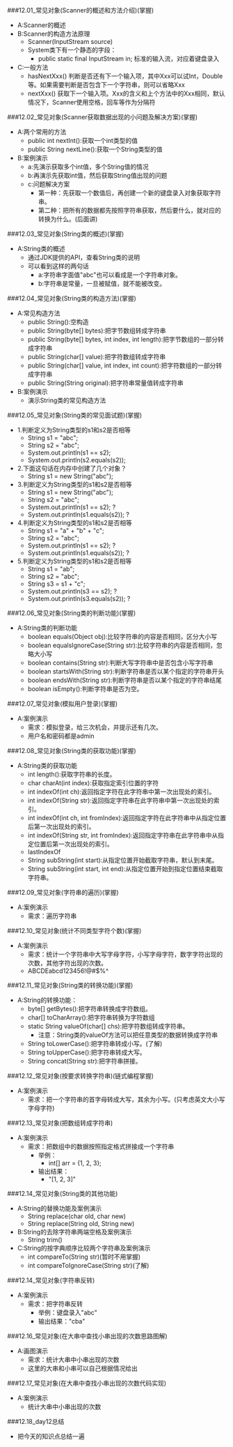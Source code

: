 ###12.01_常见对象(Scanner的概述和方法介绍)(掌握)
* A:Scanner的概述
* B:Scanner的构造方法原理
	* Scanner(InputStream source)
	* System类下有一个静态的字段：
		* public static final InputStream in; 标准的输入流，对应着键盘录入
* C:一般方法
	* hasNextXxx() 判断是否还有下一个输入项，其中Xxx可以试Int，Double等。如果需要判断是否包含下一个字符串，则可以省略Xxx
	* nextXxx() 获取下一个输入项。Xxx的含义和上个方法中的Xxx相同，默认情况下，Scanner使用空格，回车等作为分隔符

###12.02_常见对象(Scanner获取数据出现的小问题及解决方案)(掌握)
* A:两个常用的方法
	* public int nextInt():获取一个int类型的值
	* public String nextLine():获取一个String类型的值
* B:案例演示
	* a:先演示获取多个int值，多个String值的情况
	* b:再演示先获取int值，然后获取String值出现的问题
	* c:问题解决方案
		* 第一种：先获取一个数值后，再创建一个新的键盘录入对象获取字符串。
		* 第二种：把所有的数据都先按照字符串获取，然后要什么，就对应的转换为什么。(后面讲)

###12.03_常见对象(String类的概述)(掌握)
* A:String类的概述
	* 通过JDK提供的API，查看String类的说明
	* 可以看到这样的两句话
		* a:字符串字面值"abc"也可以看成是一个字符串对象。
		* b:字符串是常量，一旦被赋值，就不能被改变。
		
###12.04_常见对象(String类的构造方法)(掌握)
* A:常见构造方法
	* public String():空构造
	* public String(byte[] bytes):把字节数组转成字符串
	* public String(byte[] bytes, int index, int length):把字节数组的一部分转成字符串
	* public String(char[] value):把字符数组转成字符串
	* public String(char[] value, int index, int count):把字符数组的一部分转成字符串
	* public String(String original):把字符串常量值转成字符串
* B:案例演示
	* 演示String类的常见构造方法

###12.05_常见对象(String类的常见面试题)(掌握)
* 1.判断定义为String类型的s1和s2是否相等
	* String s1 = "abc";
	* String s2 = "abc";
	* System.out.println(s1 == s2);
	* System.out.println(s2.equals(s2));
* 2.下面这句话在内存中创建了几个对象？
	* String s1 = new String("abc");
* 3.判断定义为String类型的s1和s2是否相等
	* String s1 = new String("abc");
	* String s2 = "abc";
	* System.out.println(s1 == s2); ?
	* System.out.println(s1.equals(s2)); ?
* 4.判断定义为String类型的s1和s2是否相等
	* String s1 = "a" + "b" + "c";
	* String s2 = "abc";
	* System.out.println(s1 == s2); ?
	* System.out.println(s1.equals(s2)); ?
* 5.判断定义为String类型的s1和s2是否相等
	* String s1 = "ab";
	* String s2 = "abc";
	* String s3 = s1 + "c";
	* System.out.println(s3 == s2); ?
	* System.out.println(s3.equals(s2)); ?

###12.06_常见对象(String类的判断功能)(掌握)
* A:String类的判断功能
	* boolean equals(Object obj):比较字符串的内容是否相同，区分大小写
	* boolean equalsIgnoreCase(String str):比较字符串的内容是否相同，忽略大小写
	* boolean contains(String str):判断大写字符串中是否包含小写字符串
	* boolean startsWith(String str):判断字符串是否以某个指定的字符串开头
	* boolean endsWith(String str):判断字符串是否以某个指定的字符串结尾
	* boolean isEmpty():判断字符串是否为空。

###12.07_常见对象(模拟用户登录)(掌握)
* A:案例演示
	* 需求：模拟登录，给三次机会，并提示还有几次。
	* 用户名和密码都是admin

###12.08_常见对象(String类的获取功能)(掌握)
* A:String类的获取功能
	* int length():获取字符串的长度。
	* char charAt(int index):获取指定索引位置的字符
	* int indexOf(int ch):返回指定字符在此字符串中第一次出现处的索引。
	* int indexOf(String str):返回指定字符串在此字符串中第一次出现处的索引。
	* int indexOf(int ch, int fromIndex):返回指定字符在此字符串中从指定位置后第一次出现处的索引。
	* int indexOf(String str, int fromIndex):返回指定字符串在此字符串中从指定位置后第一次出现处的索引。
	* lastIndexOf
	* String subString(int start):从指定位置开始截取字符串，默认到末尾。
	* String subString(int start, int end):从指定位置开始到指定位置结束截取字符串。

###12.09_常见对象(字符串的遍历)(掌握)
* A:案例演示
	* 需求：遍历字符串

###12.10_常见对象(统计不同类型字符个数)(掌握)
* A:案例演示
	* 需求：统计一个字符串中大写字母字符，小写字母字符，数字字符出现的次数，其他字符出现的次数。
	* ABCDEabcd123456!@#$%^

###12.11_常见对象(String类的转换功能)(掌握)
* A:String的转换功能：
	* byte[] getBytes():把字符串转换成字符数组。
	* char[] toCharArray():把字符串转换为字符数组
	* static String valueOf(char[] chs):把字符数组转成字符串。
		* 注意：String类的valueOf方法可以把任意类型的数据转换成字符串
	* String toLowerCase():把字符串转成小写。(了解)
	* String toUpperCase():把字符串转成大写。
	* String concat(String str):把字符串拼接。


###12.12_常见对象(按要求转换字符串)(链式编程掌握)
* A:案例演示
	* 需求：把一个字符串的首字母转成大写，其余为小写。(只考虑英文大小写字母字符)

###12.13_常见对象(把数组转成字符串)
* A:案例演示
	* 需求：把数组中的数据按照指定格式拼接成一个字符串
		* 举例：
			* int[] arr = {1, 2, 3};
		* 输出结果：
			* "[1, 2, 3]"

###12.14_常见对象(String类的其他功能)
* A:String的替换功能及案例演示
	* String replace(char old, char new)
	* String replace(String old, String new)
* B:String的去除字符串两端空格及案例演示
	* String trim()
* C:String的按字典顺序比较两个字符串及案例演示
	* int compareTo(String str)(暂时不用掌握)
	* int compareToIgnoreCase(String str)(了解)

###12.14_常见对象(字符串反转)
* A:案例演示
	* 需求：把字符串反转
		* 举例：键盘录入"abc"
		* 输出结果："cba"

###12.16_常见对象(在大串中查找小串出现的次数思路图解)
* A:画图演示
	* 需求：统计大串中小串出现的次数
	* 这里的大串和小串可以自己根据情况给出

###12.17_常见对象(在大串中查找小串出现的次数代码实现)
* A:案例演示
	* 统计大串中小串出现的次数

###12.18_day12总结
* 把今天的知识点总结一遍